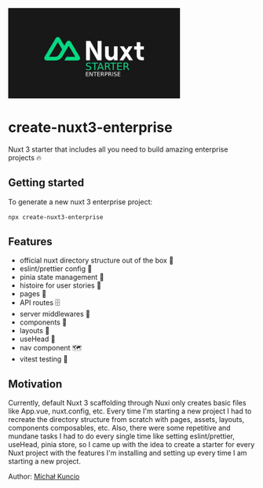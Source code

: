 <img src="additional/cover_photo.webp?raw=true" alt="Create Nuxt 3 enterprise" width="350"/>

# create-nuxt3-enterprise

Nuxt 3 starter that includes all you need to build amazing enterprise projects 🔥

## Getting started

To generate a new nuxt 3 enterprise project:

```bash
npx create-nuxt3-enterprise
```

## Features
- official nuxt directory structure out of the box 📂
- eslint/prettier config 💜
- pinia state management 🍍
- histoire for user stories 📗
- pages 📄
- API routes 🗄️
- server middlewares 🔀
- components 🧩
- layouts 🎨
- useHead 👤
- nav component 🗺️
- vitest testing 🧪

## Motivation

Currently, default Nuxt 3 scaffolding through Nuxi only creates basic files like App.vue, nuxt.config, etc. Every time I'm starting a new project I had to recreate the directory structure from scratch with pages, assets, layouts, components composables, etc. Also, there were some repetitive and mundane tasks I had to do every single time like setting eslint/prettier, useHead, pinia store, so I came up with the idea to create a starter for every Nuxt project with the features I'm installing and setting up every time I am starting a new project.

Author: [Michał Kuncio](https://michalkuncio.com/)